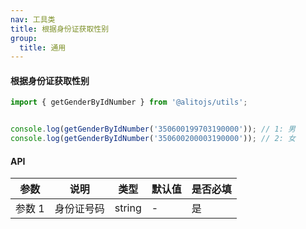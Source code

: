 ```yaml
---
nav: 工具类
title: 根据身份证获取性别
group:
  title: 通用
---
```


#### 根据身份证获取性别

```js
import { getGenderByIdNumber } from '@alitojs/utils';


console.log(getGenderByIdNumber('350600199703190000')); // 1: 男
console.log(getGenderByIdNumber('350600200003190000')); // 2: 女
```

#### API

| 参数   | 说明       | 类型   | 默认值 | 是否必填 |
| ------ | ---------- | ------ | ------ | -------- |
| 参数 1 | 身份证号码 | string | -      | 是       |
